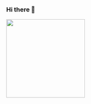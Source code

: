 ### Hi there 👋

<!--
**EuitaeKim/EuitaeKim** is a ✨ _special_ ✨ repository because its `README.md` (this file) appears on your GitHub profile.

Here are some ideas to get you started:

- 🔭 I’m currently working on ...
- 🌱 I’m currently learning ...
- 👯 I’m looking to collaborate on ...
- 🤔 I’m looking for help with ...
- 💬 Ask me about ...
- 📫 How to reach me: ...
- 😄 Pronouns: ...
- ⚡ Fun fact: ...
<img align='left' src="https://github-readme-stats.vercel.app/api?username=EuitaeKim&show_icons=true&theme=swift" hegith="150">
-->

<img align='left' src="http://mazassumnida.wtf/api/v2/generate_badge?boj=ket0804" height="210">
